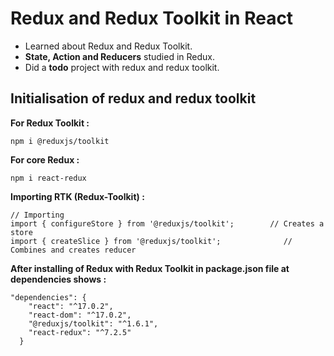 # Redux and Redux Toolkit in React

- Learned about Redux and Redux Toolkit.
- **State, Action and Reducers** studied in Redux.
- Did a **todo** project with redux and redux toolkit.

<h2>Initialisation of redux and redux toolkit</h2>

**For Redux Toolkit :**
```
npm i @reduxjs/toolkit
```

**For core Redux :**
```
npm i react-redux
```

**Importing RTK (Redux-Toolkit) :**
```
// Importing 
import { configureStore } from '@reduxjs/toolkit';        // Creates a store
import { createSlice } from '@reduxjs/toolkit';              // Combines and creates reducer
```

**After installing of Redux with Redux Toolkit in package.json file at dependencies shows :**
```
"dependencies": {
    "react": "^17.0.2",
    "react-dom": "^17.0.2",
    "@reduxjs/toolkit": "^1.6.1",
    "react-redux": "^7.2.5"
  }
```